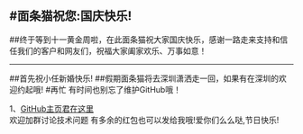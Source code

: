 #面条猫祝您:国庆快乐!
----
##终于等到十一黄金周啦，在此面条猫祝大家国庆快乐，感谢一路走来支持和信任我们的客户和网友们，祝福大家阖家欢乐、万事如意！

---
##首先祝小任新婚快乐!
##假期面条猫将去深圳潇洒走一回，如果有在深圳的欢迎约起哦!
#再忙  有时间也别忘了维护GitHub哦！
<p>1、<a href="https://github.com/iOSBIGDay/iOS.Big.Day.Communication.High.Bige.Group" target="_blank">GitHub主页君在这里</a><br>欢迎加群讨论技术问题  有多余的红包也可以发给我哦!爱你们么么哒,节日快乐! </p>